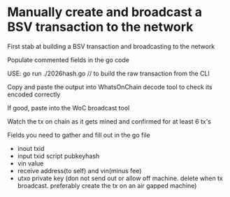 # Manually create and broadcast a BSV transaction to the network

First stab at building a BSV transaction and broadcasting to the network

Populate commented fields in the go code

USE: go run ./2026hash.go // to build the raw transaction from the CLI

Copy and paste the output into WhatsOnChain decode tool to check its encoded correctly

If good, paste into the WoC broadcast tool

Watch the tx on chain as it gets mined and confirmed for at least 6 tx's

Fields you need to gather and fill out in the go file
* inout txid
* input txid script pubkeyhash
* vin value
* receive address(to self) and vin(minus fee)
* utxo private key (don not send out or allow off machine. delete when tx broadcast. preferably create the tx on an air gapped machine)
